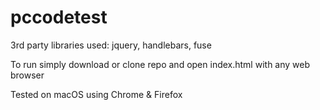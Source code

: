 # pccodetest

3rd party libraries used: jquery, handlebars, fuse

To run simply download or clone repo and open index.html with any web browser

Tested on macOS using Chrome & Firefox
